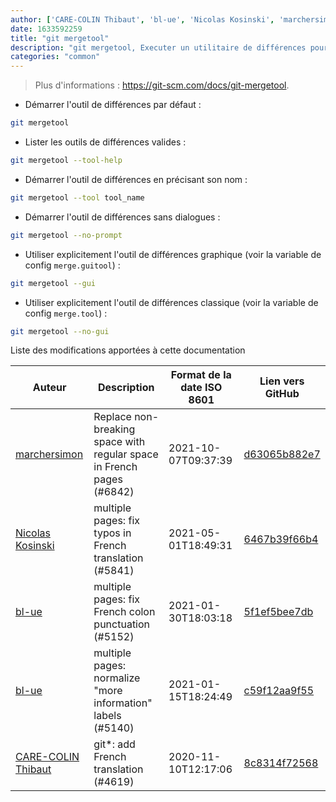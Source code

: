 ```yaml
---
author: ['CARE-COLIN Thibaut', 'bl-ue', 'Nicolas Kosinski', 'marchersimon']
date: 1633592259
title: "git mergetool"
description: "git mergetool, Executer un utilitaire de différences pour résoudre les conflits de merge."
categories: "common"
---
```

> Plus d'informations : <https://git-scm.com/docs/git-mergetool>.

- Démarrer l'outil de différences par défaut :

```bash
git mergetool
```

- Lister les outils de différences valides :

```bash
git mergetool --tool-help
```

- Démarrer l'outil de différences en précisant son nom :

```bash
git mergetool --tool tool_name
```

- Démarrer l'outil de différences sans dialogues :

```bash
git mergetool --no-prompt
```

- Utiliser explicitement l'outil de différences graphique (voir la variable de config `merge.guitool`) :

```bash
git mergetool --gui
```

- Utiliser explicitement l'outil de différences classique (voir la variable de config `merge.tool`) :

```bash
git mergetool --no-gui
```
Liste des modifications apportées à cette documentation


Auteur | Description | Format de la date ISO 8601 | Lien vers GitHub
------|-----|-----|-----
[marchersimon](mailto:50295997+marchersimon@users.noreply.github.com) | Replace non-breaking space with regular space in French pages (#6842) | 2021-10-07T09:37:39 | [d63065b882e7](https://github.com/tldr-pages/tldr/commit/d63065b882e77c3d3361e76cfa7f28bf5415832e)
[Nicolas Kosinski](mailto:nicokosi@yahoo.com) | multiple pages: fix typos in French translation (#5841) | 2021-05-01T18:49:31 | [6467b39f66b4](https://github.com/tldr-pages/tldr/commit/6467b39f66b40110a64d13af20f1a7ab27380fa9)
[bl-ue](mailto:54780737+bl-ue@users.noreply.github.com) | multiple pages: fix French colon punctuation (#5152) | 2021-01-30T18:03:18 | [5f1ef5bee7db](https://github.com/tldr-pages/tldr/commit/5f1ef5bee7dba1b2749d25e4d0a7be22c89cf8b4)
[bl-ue](mailto:54780737+bl-ue@users.noreply.github.com) | multiple pages: normalize "more information" labels (#5140) | 2021-01-15T18:24:49 | [c59f12aa9f55](https://github.com/tldr-pages/tldr/commit/c59f12aa9f55d85612ba22e4da86db293ff76977)
[CARE-COLIN Thibaut](mailto:carecolin@gmail.com) | git*: add French translation (#4619) | 2020-11-10T12:17:06 | [8c8314f72568](https://github.com/tldr-pages/tldr/commit/8c8314f7256871ec042395d6eef6d77827cda04c)

